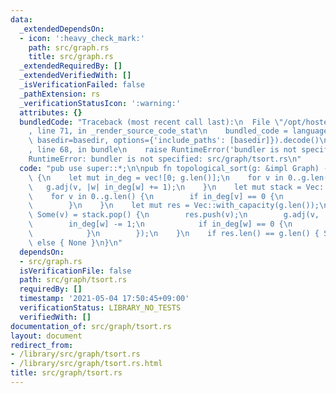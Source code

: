 ```yaml
---
data:
  _extendedDependsOn:
  - icon: ':heavy_check_mark:'
    path: src/graph.rs
    title: src/graph.rs
  _extendedRequiredBy: []
  _extendedVerifiedWith: []
  _isVerificationFailed: false
  _pathExtension: rs
  _verificationStatusIcon: ':warning:'
  attributes: {}
  bundledCode: "Traceback (most recent call last):\n  File \"/opt/hostedtoolcache/Python/3.9.5/x64/lib/python3.9/site-packages/onlinejudge_verify/documentation/build.py\"\
    , line 71, in _render_source_code_stat\n    bundled_code = language.bundle(stat.path,\
    \ basedir=basedir, options={'include_paths': [basedir]}).decode()\n  File \"/opt/hostedtoolcache/Python/3.9.5/x64/lib/python3.9/site-packages/onlinejudge_verify/languages/user_defined.py\"\
    , line 68, in bundle\n    raise RuntimeError('bundler is not specified: {}'.format(path.as_posix()))\n\
    RuntimeError: bundler is not specified: src/graph/tsort.rs\n"
  code: "pub use super::*;\n\npub fn topological_sort(g: &impl Graph) -> Option<Vec<usize>>\
    \ {\n    let mut in_deg = vec![0; g.len()];\n    for v in 0..g.len() {\n     \
    \   g.adj(v, |w| in_deg[w] += 1);\n    }\n    let mut stack = Vec::with_capacity(g.len());\n\
    \    for v in 0..g.len() {\n        if in_deg[v] == 0 {\n            stack.push(v);\n\
    \        }\n    }\n    let mut res = Vec::with_capacity(g.len());\n    while let\
    \ Some(v) = stack.pop() {\n        res.push(v);\n        g.adj(v, |w| {\n    \
    \        in_deg[w] -= 1;\n            if in_deg[w] == 0 {\n                stack.push(w);\n\
    \            }\n        });\n    }\n    if res.len() == g.len() { Some(res) }\
    \ else { None }\n}\n"
  dependsOn:
  - src/graph.rs
  isVerificationFile: false
  path: src/graph/tsort.rs
  requiredBy: []
  timestamp: '2021-05-04 17:50:45+09:00'
  verificationStatus: LIBRARY_NO_TESTS
  verifiedWith: []
documentation_of: src/graph/tsort.rs
layout: document
redirect_from:
- /library/src/graph/tsort.rs
- /library/src/graph/tsort.rs.html
title: src/graph/tsort.rs
---
```

